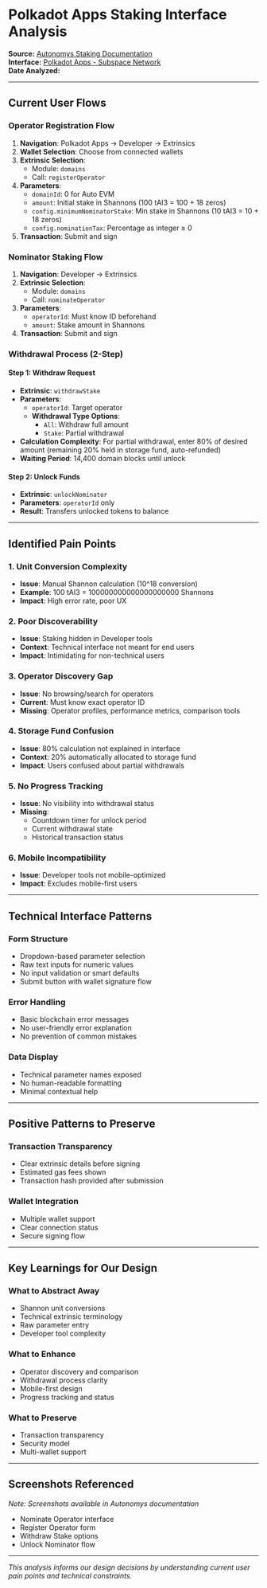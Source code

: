 # Polkadot Apps Staking Interface Analysis

**Source:** [Autonomys Staking Documentation](https://docs.autonomys.xyz/staking/operator/polkadot)  
**Interface:** [Polkadot Apps - Subspace Network](https://polkadot.js.org/apps/?rpc=wss://rpc.taurus.autonomys.xyz/ws#/extrinsics)  
**Date Analyzed:** <!-- YYYY-MM-DD -->

---

## Current User Flows

### Operator Registration Flow

1. **Navigation**: Polkadot Apps → Developer → Extrinsics
2. **Wallet Selection**: Choose from connected wallets
3. **Extrinsic Selection**:
   - Module: `domains`
   - Call: `registerOperator`
4. **Parameters**:
   - `domainId`: 0 for Auto EVM
   - `amount`: Initial stake in Shannons (100 tAI3 = 100 + 18 zeros)
   - `config.minimumNominatorStake`: Min stake in Shannons (10 tAI3 = 10 + 18 zeros)
   - `config.nominationTax`: Percentage as integer ≥ 0
5. **Transaction**: Submit and sign

### Nominator Staking Flow

1. **Navigation**: Developer → Extrinsics
2. **Extrinsic Selection**:
   - Module: `domains`
   - Call: `nominateOperator`
3. **Parameters**:
   - `operatorId`: Must know ID beforehand
   - `amount`: Stake amount in Shannons
4. **Transaction**: Submit and sign

### Withdrawal Process (2-Step)

#### Step 1: Withdraw Request

- **Extrinsic**: `withdrawStake`
- **Parameters**:
  - `operatorId`: Target operator
  - **Withdrawal Type Options**:
    - `All`: Withdraw full amount
    - `Stake`: Partial withdrawal
- **Calculation Complexity**: For partial withdrawal, enter 80% of desired amount (remaining 20% held in storage fund, auto-refunded)
- **Waiting Period**: 14,400 domain blocks until unlock

#### Step 2: Unlock Funds

- **Extrinsic**: `unlockNominator`
- **Parameters**: `operatorId` only
- **Result**: Transfers unlocked tokens to balance

---

## Identified Pain Points

### 1. Unit Conversion Complexity

- **Issue**: Manual Shannon calculation (10^18 conversion)
- **Example**: 100 tAI3 = 100000000000000000000 Shannons
- **Impact**: High error rate, poor UX

### 2. Poor Discoverability

- **Issue**: Staking hidden in Developer tools
- **Context**: Technical interface not meant for end users
- **Impact**: Intimidating for non-technical users

### 3. Operator Discovery Gap

- **Issue**: No browsing/search for operators
- **Current**: Must know exact operator ID
- **Missing**: Operator profiles, performance metrics, comparison tools

### 4. Storage Fund Confusion

- **Issue**: 80% calculation not explained in interface
- **Context**: 20% automatically allocated to storage fund
- **Impact**: Users confused about partial withdrawals

### 5. No Progress Tracking

- **Issue**: No visibility into withdrawal status
- **Missing**:
  - Countdown timer for unlock period
  - Current withdrawal state
  - Historical transaction status

### 6. Mobile Incompatibility

- **Issue**: Developer tools not mobile-optimized
- **Impact**: Excludes mobile-first users

---

## Technical Interface Patterns

### Form Structure

- Dropdown-based parameter selection
- Raw text inputs for numeric values
- No input validation or smart defaults
- Submit button with wallet signature flow

### Error Handling

- Basic blockchain error messages
- No user-friendly error explanation
- No prevention of common mistakes

### Data Display

- Technical parameter names exposed
- No human-readable formatting
- Minimal contextual help

---

## Positive Patterns to Preserve

### Transaction Transparency

- Clear extrinsic details before signing
- Estimated gas fees shown
- Transaction hash provided after submission

### Wallet Integration

- Multiple wallet support
- Clear connection status
- Secure signing flow

---

## Key Learnings for Our Design

### What to Abstract Away

- Shannon unit conversions
- Technical extrinsic terminology
- Raw parameter entry
- Developer tool complexity

### What to Enhance

- Operator discovery and comparison
- Withdrawal process clarity
- Mobile-first design
- Progress tracking and status

### What to Preserve

- Transaction transparency
- Security model
- Multi-wallet support

---

## Screenshots Referenced

_Note: Screenshots available in Autonomys documentation_

- Nominate Operator interface
- Register Operator form
- Withdraw Stake options
- Unlock Nominator flow

---

_This analysis informs our design decisions by understanding current user pain points and technical constraints._
